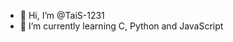 - 👋 Hi, I’m @TaiS-1231
- 🌱 I’m currently learning C, Python and JavaScript

<!---
TaiS-1231/TaiS-1231 is a ✨ special ✨ repository because its `README.md` (this file) appears on your GitHub profile.
You can click the Preview link to take a look at your changes.
--->
